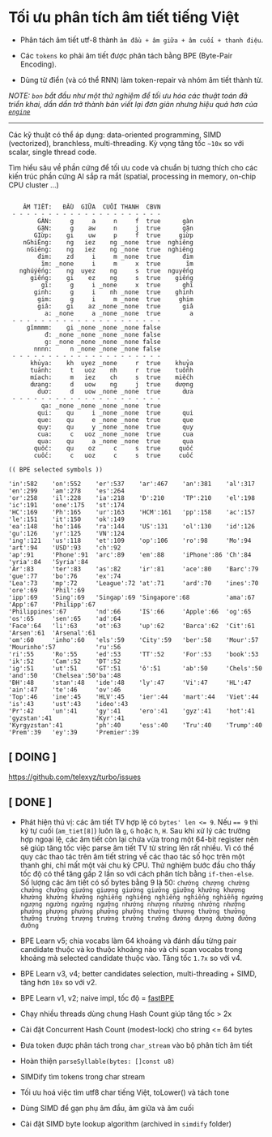 # Tối ưu phân tích âm tiết tiếng Việt

* Phân tách âm tiết utf-8 thành `âm đầu + âm giữa + âm cuối + thanh điệu`.

* Các `tokens` ko phải âm tiết được phân tách bằng BPE (Byte-Pair Encoding).

* Dùng từ điển (và có thể RNN) làm token-repair và nhóm âm tiết thành từ.

_NOTE: `bon` bắt đầu như một thử nghiệm để tối ưu hóa các thuật toán đã triển khai, dần dần trở thành bản viết lại đơn giản nhưng hiệu quả hơn của [`engine`](https://github.com/telexyz/engine)_

- - - 

Các kỹ thuật có thể áp dụng: data-oriented programming, SIMD (vectorized), branchless, multi-threading. Kỳ vọng tăng tốc `~10x` so với scalar, single thread code.

Tìm hiểu sâu về phần cứng để tối ưu code và chuẩn bị tương thích cho các kiến trúc phần cứng AI sắp ra mắt (spatial, processing in memory, on-chip CPU cluster ...)


```

    ÂM TIẾT:   ĐẦU  GIỮA  CUỐI THANH  CBVN
 - - - - - - - - - - - - - - - - - - - - -
        GÀN:     g     a     n     f  true      gàn
        GặN:     g    aw     n     j  true      gặn
       GIừp:    gi    uw     p     f  true     giừp
    nGhiÊng:    ng   iez    ng _none  true  nghiêng
     nGiêng:    ng   iez    ng _none  true  nghiêng
        đim:    zd     i     m _none  true      đim
         ĩm: _none     i     m     x  true       ĩm
   nghúýếng:    ng  uyez    ng     s  true  nguyếng
      giếng:    gi    ez    ng     s  true    giếng
         gĩ:     g     i _none     x  true      ghĩ
       ginh:     g     i    nh _none  true    ghinh
        gim:     g     i     m _none  true     ghim
        giâ:    gi    az _none _none  true      giâ
          a: _none     a _none _none  true        a
 - - - - - - - - - - - - - - - - - - - - -
     gĩmmmm:    gi _none _none _none false
          đ: _none _none _none _none false
          g: _none _none _none _none false
       nnnn:     n _none _none _none false
 - - - - - - - - - - - - - - - - - - - - -
      khủya:    kh  uyez _none     r  true    khuỷa
      tuảnh:     t   uoz    nh     r  true    tuổnh
      míach:     m   iez    ch     s  true    miếch
      dưạng:     d   uow    ng     j  true    dượng
        duơ:     d   uow _none _none  true      dưa
 - - - - - - - - - - - - - - - - - - - - -
         qa: _none _none _none _none  true
        qui:    qu     i _none _none  true      qui
        que:    qu     e _none _none  true      que
        quy:    qu     y _none _none  true      quy
        cua:     c   uoz _none _none  true      cua
        qua:    qu     a _none _none  true      qua
       quốc:    qu    oz     c     s  true     quốc
       cuốc:     c   uoz     c     s  true     cuốc
```

```
(( BPE selected symbols ))

'in':582    'on':552    'er':537    'ar':467    'an':381    'al':317    'en':299    'am':278    'es':264
'or':258    'il':228    'ia':218    'Đ':210     'TP':210    'el':198    'ic':191    'one':175   'st':174
'HC':169    'Ph':165    'ur':163    'HCM':161   'pp':158    'ac':157    'le':151    'it':150    'ok':149
'ea':148    'ho':146    'ra':144    'US':131    'ol':130    'id':126    'gu':126    'yr':125    'VN':124
'ing':121   'us':118    'et':109    'op':106    'ro':98     'Mo':94     'art':94    'USD':93    'ch':92
'ap':91     'Phone':91  'arc':89    'em':88     'iPhone':86 'Ch':84     'yria':84   'Syria':84
'Ar':83     'ter':83    'as':82     'ir':81     'ace':80    'Barc':79   'gue':77    'bo':76     'ex':74
'Lea':73    'mp':72     'League':72 'at':71     'ard':70    'ines':70   'ore':69    'Phil':69
'ipp':69    'Sing':69   'Singap':69 'Singapore':68          'ama':67    'App':67    'Philipp':67
'Philippines':67        'nd':66     'IS':66     'Apple':66  'og':65     'os':65     'sen':65    'ad':64
'Face':64   'li':63     'ot':63     'up':62     'Barca':62  'Cit':61    'Arsen':61  'Arsenal':61
'om':60     'inho':60   'els':59    'City':59   'ber':58    'Mour':57   'Mourinho':57           'ru':56
'ri':55     'Ro':55     'ed':53     'TT':52     'For':53    'book':53   'ik':52     'Cam':52    'ĐT':52
'ig':51     'ut':51     'GT':51     'ô':51      'ab':50     'Chels':50  'and':50    'Chelsea':50'ba':48
'ĐH':48     'stan':48   'ide':48    'ly':47     'Vi':47     'HL':47     'ain':47    'te':46     'ov':46
'Top':46    'ine':45    'HLV':45    'ier':44    'mart':44   'Viet':44   'is':43     'ust':43    'ideo':43
'Pr':42     'un':41     'gy':41     'ero':41    'gyz':41    'hot':41    'gyzstan':41            'Kyr':41
'Kyrgyzstan':41         'ph':40     'ess':40    'Tru':40    'Trump':40  'Prem':39   'ey':39     'Premier':39
```

## [ DOING ]

https://github.com/telexyz/turbo/issues

## [ DONE ]

- Phát hiện thú vị: các âm tiết TV hợp lệ có `bytes' len <= 9`. Nếu `== 9` thì ký tự cuối (`am_tiet[8]`) luôn là `g`, `G` hoặc `h`, `H`. Sau khi xử lý các trường hợp ngoại lệ, các âm tiết còn lại chứa vừa trong một 64-bit register nên sẽ giúp tăng tốc việc parse âm tiết TV từ string lên rất nhiều. Vì có thể quy các thao tác trên âm tiết string về các thao tác số học trên một thanh ghi, chỉ mất một vài chu kỳ CPU. Thử nghiệm bước đầu cho thấy tốc độ có thể tăng gấp 2 lần so với cách phân tích bằng `if-then-else`. Số lượng các âm tiết có số bytes bằng 9 là 50: `chướng chượng chường chưởng chưỡng giướng giượng giường giưởng giưỡng khướng khượng khường khưởng khưỡng nghiếng nghiệng nghiềng nghiểng nghiễng ngướng ngượng ngường ngưởng ngưỡng nhướng nhượng nhường nhưởng nhưỡng phướng phượng phường phưởng phưỡng thướng thượng thường thưởng thưỡng trướng trượng trường trưởng trưỡng đướng đượng đường đưởng đưỡng`

- BPE Learn v5; chia vocabs làm 64 khoảng và đánh dấu từng pair candidate thuộc và ko thuộc khoảng nào và chỉ scan vocabs trong khoảng mà selected candidate thuộc vào. Tăng tốc `1.7x` so với v4.

- BPE Learn v3, v4; better candidates selection, multi-threading + SIMD, tăng hơn `10x` so với v2.

- BPE Learn v1, v2; naive impl, tốc độ = [fastBPE](https://github.com/glample/fastBPE)

- Chạy nhiều threads dùng chung Hash Count giúp tăng tốc > 2x

- Cài đặt Concurrent Hash Count (modest-lock) cho string <= 64 bytes

- Đưa token được phân tách trong `char_stream` vào bộ phân tích âm tiết

- Hoàn thiện `parseSyllable(bytes: []const u8)`

- SIMDify tìm tokens trong char stream

- Tối ưu hoá việc tìm utf8 char tiếng Việt, toLower() và tách tone

- Dùng SIMD để gạn phụ âm đầu, âm giữa và âm cuối

- Cài đặt SIMD byte lookup algorithm (archived in `simdify` folder)
